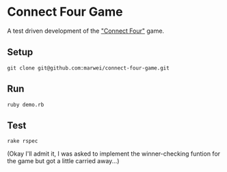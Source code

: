 # Connect Four Game

A test driven development of the ["Connect Four"](https://en.wikipedia.org/wiki/Connect_Four) game.

## Setup
`git clone git@github.com:marwei/connect-four-game.git`

## Run
`ruby demo.rb`

## Test
`rake rspec`

(Okay I'll admit it, I was asked to implement the winner-checking funtion for the game but got a little carried away...)